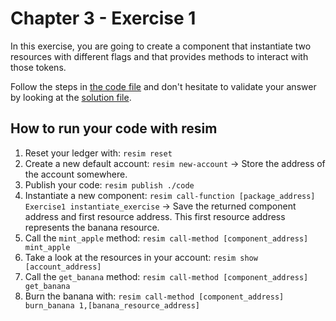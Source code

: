 # Chapter 3 - Exercise 1
In this exercise, you are going to create a component that instantiate two resources with different flags and that provides methods to interact with those tokens.

Follow the steps in [the code file](code/src/lib.rs) and don't hesitate to validate your answer by looking at the [solution file](solution/src/lib.rs).

## How to run your code with resim
1. Reset your ledger with: `resim reset`
1. Create a new default account: `resim new-account` -> Store the address of the account somewhere.
1. Publish your code: `resim publish ./code`
1. Instantiate a new component: `resim call-function [package_address] Exercise1 instantiate_exercise` -> Save the returned component address and first resource address. This first resource address represents the banana resource.
1. Call the `mint_apple` method: `resim call-method [component_address] mint_apple`
1. Take a look at the resources in your account: `resim show [account_address]`
1. Call the `get_banana` method: `resim call-method [component_address] get_banana`
1. Burn the banana with: `resim call-method [component_address] burn_banana 1,[banana_resource_address]`